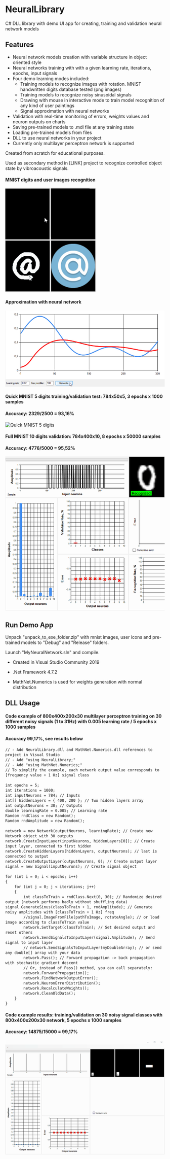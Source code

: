 # NeuralLibrary

C# DLL library with demo UI app for creating, training and validation neural network models

## Features 

- Neural network models creation with variable structure in object oriented style
- Neural networks training with with a given learning rate, iterations, epochs, input signals
- Four demo learning modes included:
  - Training models to recognize images with rotation. MNIST handwritten digits database tested (png images)
  - Training models to recognize noisy sinusoidal signals
  - Drawing with mouse in interactive mode to train model recognition of any kind of user paintings
  - Signal approximation with neural networks
- Validation with real-time monitoring of errors, weights values and neuron outputs on charts
- Saving pre-trained models to .mdl file at any training state
- Loading pre-trained models from files
- DLL to use neural networks in your project
- Currently only multilayer perceptron network is supported

Created from scratch for educational purposes.

Used as secondary method in [LINK] project to recognize controlled object state by vibroacoustic signals.

#### MNIST digits and user images recognition

<img src="gifs\handwritten_digits.gif" width="285"/> <img src="gifs\icons_validation.gif" width="285"/>

#### Approximation with neural network

#### <img src="gifs\approx_sin.gif" width="773"/>

#### Quick MNIST 5 digits training/validation test: 784x50x5, 3 epochs x 1000 samples

#### Accuracy: 2329/2500 = 93,16%
![Quick MNIST 5 digits](gifs/quick_test_5.gif)

#### Full MNIST 10 digits validation: 784x400x10, 8 epochs x 50000 samples

#### Accuracy: 4776/5000 = 95,52%
![MNIST 10 digits](gifs/validation_10digits.gif)

## Run Demo App

Unpack "unpack_to_exe_folder.zip" with mnist images, user icons and pre-trained models to "Debug" and "Release" folders.

Launch "MyNeuralNetwork.sln" and compile.

- Created in Visual Studio Community 2019
- .Net Framework 4.7.2

- MathNet.Numerics is used for weights generation with normal distribution

## DLL Usage

#### Code example of 800x400x200x30 multilayer perceptron training on 30 different noisy signals (1 to 31Hz) with 0.005 learning rate / 5 epochs x 1000 samples

#### Accuracy 99,17%, see results below

```
// - Add NeuralLibrary.dll and MathNet.Numerics.dll references to project in Visual Studio
// - Add "using NeuralLibrary;"
// - Add "using MathNet.Numerics;"
// To simplify the example, each network output value corresponds to [frequency value + 1 Hz] signal class

int epochs = 5;
int iterations = 1000;
int inputNeurons = 784; // Inputs
int[] hiddenLayers = { 400, 200 }; // Two hidden layers array
int outputNeurons = 30; // Outputs
double learningRate = 0.005; // Learning rate
Random rndClass = new Random();
Random rndAmplitude = new Random();

network = new Network(outputNeurons, learningRate); // Create new Network object with 30 outputs
network.CreateInputLayer(inputNeurons, hiddenLayers[0]); // Create input layer, connected to first hidden
network.CreateHiddenLayers(hiddenLayers, outputNeurons); // last is connected to output
network.CreateOutputLayer(outputNeurons, 0); // Create output layer
signal = new Signal(inputNeurons); // Create signal object

for (int i = 0; i < epochs; i++) 
{
    for (int j = 0; j < iterations; j++) 
    {
        int classToTrain = rndClass.Next(0, 30); // Randomize desired output (network performs badly without shuffling data)         	 signal.GenerateSinus(classToTrain + 1, rndAmplitude); // Generate noisy amplitudes with [classToTrain + 1 Hz] freq
        //signal.ImageFromFile(pathToImage, rotateAngle); // or load image according to classToTrain value
        network.SetTarget(classToTrain); // Set desired output and reset others
        network.SendSignalsToInputLayer(signal.Amplitude); // Send signal to input layer 
        // network.SendSignalsToInputLayer(myDoubleArray); // or send any double[] array with your data        
        network.Pass(); // Forward propagation -> back propagation with stochastic gradient descent        
        // Or, instead of Pass() method, you can call separately:
        network.ForwardPropagation();
        network.FindNetworkOutputError();
        network.NeuronErrorDistribution();
        network.RecalculateWeights();
        network.CleanOldData();
    }
}
```

#### Code example results: training/validation on 30 noisy signal classes with 800x400x200x30 network, 5 epochs x 1000 samples

#### Accuracy: 14875/15000 = 99,17%

![Noisy signal](gifs/sin_validation.gif)
